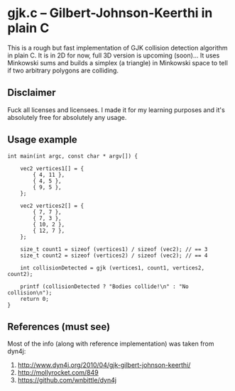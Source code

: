 # gjk.c – Gilbert-Johnson-Keerthi in plain C
This is a rough but fast implementation of GJK collision detection algorithm in plain C. It is in 2D for now, full 3D version is upcoming (soon)... It uses Minkowski sums and builds a simplex (a triangle) in Minkowski space to tell if two arbitrary polygons are colliding. 

## Disclaimer
Fuck all licenses and licensees. I made it for my learning purposes and it's absolutely free for absolutely any usage.

## Usage example
```
int main(int argc, const char * argv[]) {
    
    vec2 vertices1[] = {
        { 4, 11 },
        { 4, 5 },
        { 9, 5 },
    };
    
    vec2 vertices2[] = {
        { 7, 7 },
        { 7, 3 },
        { 10, 2 },
        { 12, 7 },
    };

    size_t count1 = sizeof (vertices1) / sizeof (vec2); // == 3
    size_t count2 = sizeof (vertices2) / sizeof (vec2); // == 4
    
    int collisionDetected = gjk (vertices1, count1, vertices2, count2);
    
    printf (collisionDetected ? "Bodies collide!\n" : "No collision\n");
    return 0;
}
```
## References (must see)
Most of the info (along with reference implementation) was taken from dyn4j:

1. http://www.dyn4j.org/2010/04/gjk-gilbert-johnson-keerthi/
2. http://mollyrocket.com/849
3. https://github.com/wnbittle/dyn4j

